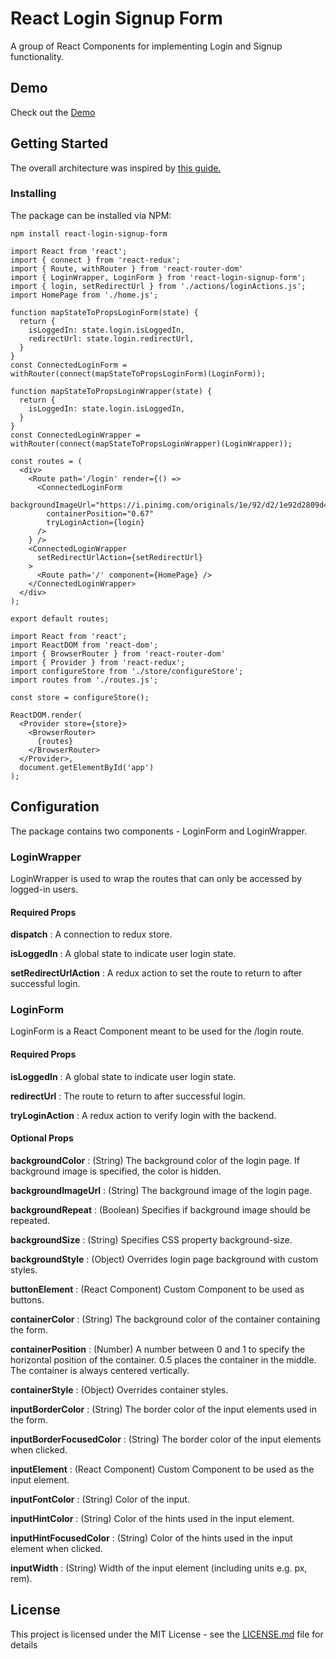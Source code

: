 # React Login Signup Form

A group of React Components for implementing Login and Signup functionality.

## Demo

Check out the [Demo](https://hassanaliaskari.github.io/login)


## Getting Started
The overall architecture was inspired by [this guide.](https://medium.com/the-many/adding-login-and-authentication-sections-to-your-react-or-react-native-app-7767fd251bd1)

### Installing
The package can be installed via NPM:
```
npm install react-login-signup-form
```

```
import React from 'react';
import { connect } from 'react-redux';
import { Route, withRouter } from 'react-router-dom'
import { LoginWrapper, LoginForm } from 'react-login-signup-form';
import { login, setRedirectUrl } from './actions/loginActions.js';
import HomePage from './home.js';

function mapStateToPropsLoginForm(state) {
  return {
    isLoggedIn: state.login.isLoggedIn,
    redirectUrl: state.login.redirectUrl,
  }
}
const ConnectedLoginForm = withRouter(connect(mapStateToPropsLoginForm)(LoginForm));

function mapStateToPropsLoginWrapper(state) {
  return {
    isLoggedIn: state.login.isLoggedIn,
  }
}
const ConnectedLoginWrapper = withRouter(connect(mapStateToPropsLoginWrapper)(LoginWrapper));

const routes = (
  <div>
    <Route path='/login' render={() =>
      <ConnectedLoginForm
        backgroundImageUrl="https://i.pinimg.com/originals/1e/92/d2/1e92d2809d44371f04cbc4d3d6ce22c1.jpg"
        containerPosition="0.67"
        tryLoginAction={login}
      />
    } />
    <ConnectedLoginWrapper
      setRedirectUrlAction={setRedirectUrl}
    >
      <Route path='/' component={HomePage} />
    </ConnectedLoginWrapper>
  </div>
);

export default routes;
```

```
import React from 'react';
import ReactDOM from 'react-dom';
import { BrowserRouter } from 'react-router-dom'
import { Provider } from 'react-redux';
import configureStore from './store/configureStore';
import routes from './routes.js';

const store = configureStore();

ReactDOM.render(
  <Provider store={store}>
    <BrowserRouter>
      {routes}
    </BrowserRouter>
  </Provider>,
  document.getElementById('app')
);
```

## Configuration

The package contains two components - LoginForm and LoginWrapper.

### LoginWrapper
LoginWrapper is used to wrap the routes that can only be accessed by logged-in users.

#### Required Props
**dispatch** : A connection to redux store.

**isLoggedIn** : A global state to indicate user login state.

**setRedirectUrlAction** : A redux action to set the route to return to after successful login.

### LoginForm
LoginForm is a React Component meant to be used for the /login route.

#### Required Props
**isLoggedIn** : A global state to indicate user login state.

**redirectUrl** : The route to return to after successful login.

**tryLoginAction** : A redux action to verify login with the backend.

#### Optional Props
**backgroundColor** : (String) The background color of the login page. If background image is specified, the color is hidden.

**backgroundImageUrl** : (String) The background image of the login page.

**backgroundRepeat** : (Boolean) Specifies if background image should be repeated.

**backgroundSize** : (String) Specifies CSS property background-size.

**backgroundStyle** : (Object) Overrides login page background with custom styles.

**buttonElement** : (React Component) Custom Component to be used as buttons.

**containerColor** : (String) The background color of the container containing the form.

**containerPosition** : (Number) A number between 0 and 1 to specify the horizontal position of the container. 0.5 places the container in the middle. The container is always centered vertically.

**containerStyle** : (Object) Overrides container styles.

**inputBorderColor** : (String) The border color of the input elements used in the form.

**inputBorderFocusedColor** : (String) The border color of the input elements when clicked.

**inputElement** : (React Component) Custom Component to be used as the input element.

**inputFontColor** : (String) Color of the input.

**inputHintColor** : (String) Color of the hints used in the input element.

**inputHintFocusedColor** : (String) Color of the hints used in the input element when clicked.

**inputWidth** : (String) Width of the input element (including units e.g. px, rem).

## License

This project is licensed under the MIT License - see the [LICENSE.md](LICENSE.md) file for details
